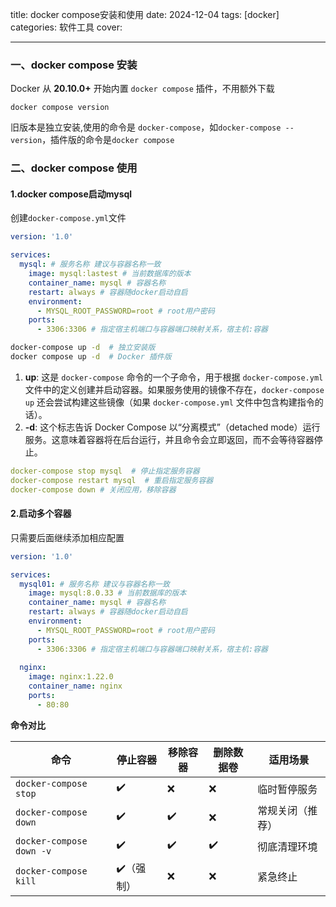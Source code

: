 title: docker compose安装和使用
date: 2024-12-04
tags: [docker]
categories: 软件工具
cover: 

---
### 一、docker  compose 安装

Docker 从 **20.10.0+** 开始内置 `docker compose` 插件，不用额外下载

```shell
docker compose version
```

旧版本是独立安装,使用的命令是 `docker-compose`，如`docker-compose --version`，插件版的命令是`docker compose`

### 二、docker compose 使用

#### 1.docker compose启动mysql

创建`docker-compose.yml`文件

```yml
version: '1.0'

services:
  mysql: # 服务名称 建议与容器名称一致
    image: mysql:lastest # 当前数据库的版本
    container_name: mysql # 容器名称
    restart: always # 容器随docker启动自启
    environment:
      - MYSQL_ROOT_PASSWORD=root # root用户密码
    ports:
      - 3306:3306 # 指定宿主机端口与容器端口映射关系，宿主机:容器
```

```bash
docker-compose up -d  # 独立安装版
docker compose up -d  # Docker 插件版
```

1. **up**: 这是 `docker-compose` 命令的一个子命令，用于根据 `docker-compose.yml` 文件中的定义创建并启动容器。如果服务使用的镜像不存在，`docker-compose up` 还会尝试构建这些镜像（如果 `docker-compose.yml` 文件中包含构建指令的话）。
2. **-d**: 这个标志告诉 Docker Compose 以“分离模式”（detached mode）运行服务。这意味着容器将在后台运行，并且命令会立即返回，而不会等待容器停止。

```yml
docker-compose stop mysql  # 停止指定服务容器
docker-compose restart mysql  # 重启指定服务容器
docker-compose down # 关闭应用，移除容器
```



#### 2.启动多个容器

只需要后面继续添加相应配置

```yml
version: '1.0'

services:
  mysql01: # 服务名称 建议与容器名称一致
    image: mysql:8.0.33 # 当前数据库的版本
    container_name: mysql # 容器名称
    restart: always # 容器随docker启动自启
    environment:
      - MYSQL_ROOT_PASSWORD=root # root用户密码
    ports:
      - 3306:3306 # 指定宿主机端口与容器端口映射关系，宿主机:容器
   
  nginx:
    image: nginx:1.22.0
    container_name: nginx
    ports:
      - 80:80

```



**命令对比**

| 命令                     | 停止容器  | 移除容器 | 删除数据卷 | 适用场景         |
| ------------------------ | --------- | -------- | ---------- | ---------------- |
| `docker-compose stop`    | ✔️         | ❌        | ❌          | 临时暂停服务     |
| `docker-compose down`    | ✔️         | ✔️        | ❌          | 常规关闭（推荐） |
| `docker-compose down -v` | ✔️         | ✔️        | ✔️          | 彻底清理环境     |
| `docker-compose kill`    | ✔️（强制） | ❌        | ❌          | 紧急终止         |

